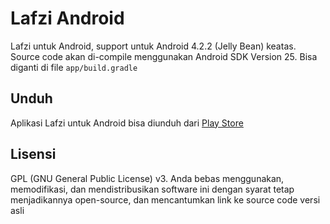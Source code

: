 # Lafzi Android

Lafzi untuk Android, support untuk Android 4.2.2 (Jelly Bean) keatas.
Source code akan di-compile menggunakan Android SDK Version 25. Bisa diganti di file `app/build.gradle`

## Unduh
Aplikasi Lafzi untuk Android bisa diunduh dari [Play Store](https://play.google.com/store/apps/details?id=org.lafzi.lafzi)

## Lisensi
GPL (GNU General Public License) v3. Anda bebas menggunakan, memodifikasi, dan mendistribusikan software ini dengan syarat tetap menjadikannya open-source, dan mencantumkan link ke source code versi asli
